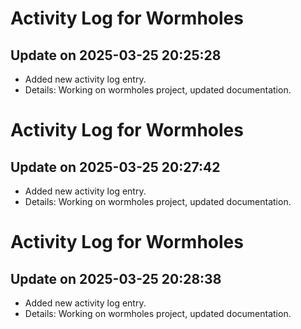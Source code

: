 # Activity Log for Wormholes

## Update on 2025-03-25 20:25:28
- Added new activity log entry.
- Details: Working on wormholes project, updated documentation.

# Activity Log for Wormholes

## Update on 2025-03-25 20:27:42
- Added new activity log entry.
- Details: Working on wormholes project, updated documentation.

# Activity Log for Wormholes

## Update on 2025-03-25 20:28:38
- Added new activity log entry.
- Details: Working on wormholes project, updated documentation.

